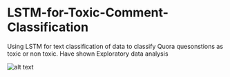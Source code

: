 # LSTM-for-Toxic-Comment-Classification

Using LSTM for text classification of data to classify Quora quesonstions as toxic or non toxic.
Have shown Exploratory data analysis

![alt text](https://qph.fs.quoracdn.net/main-thumb-55866273-200-neufxermetjzegywrltpatrrkmgyqqkn.jpeg)
